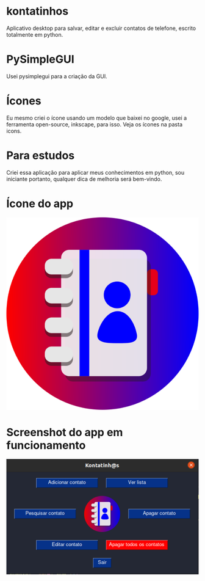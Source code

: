 # kontatinhos
Aplicativo desktop para salvar, editar e excluir contatos de telefone, escrito totalmente em python.

# PySimpleGUI
Usei pysimplegui para a criação da GUI.

# Ícones
Eu mesmo criei o ícone usando um modelo que baixei no google, usei a ferramenta open-source, inkscape, para isso. Veja os ícones na pasta icons.

# Para estudos
Criei essa aplicação para aplicar meus conhecimentos em python, sou iniciante portanto, qualquer dica de melhoria será bem-vindo.

# Ícone do app
![alt text](https://github.com/italopinto/kontatinhos/blob/main/kontatinho/icons/kontatinho.png)

# Screenshot do app em funcionamento
![alt text](https://github.com/italopinto/kontatinhos/blob/main/kontatinho/icons/screenshot)
